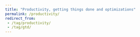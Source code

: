```yaml
---
title: "Productivity, getting things done and optimizations"
permalink: /productivity/
redirect_from:
 - /tag/productivity/
 - /tag/gtd/
---
```

